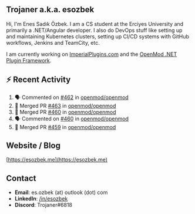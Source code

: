 ##  Trojaner a.k.a. esozbek
Hi, I'm Enes Sadık Özbek. I am a CS student at the Erciyes University and primarily a .NET/Angular developer. I also do DevOps stuff like setting up and maintaining Kubernetes clusters, setting up CI/CD systems with GitHub workflows, Jenkins and TeamCity, etc.

I am currently working on [ImperialPlugins.com](https://imperialplugins.com) and the [OpenMod .NET Plugin Framework](https://github.com/openmod/openmod). 

## :zap: Recent Activity

<!--START_SECTION:activity-->
1. 🗣 Commented on [#462](https://github.com/openmod/openmod/issues/462) in [openmod/openmod](https://github.com/openmod/openmod)
2. 🎉 Merged PR [#463](https://github.com/openmod/openmod/pull/463) in [openmod/openmod](https://github.com/openmod/openmod)
3. 🎉 Merged PR [#460](https://github.com/openmod/openmod/pull/460) in [openmod/openmod](https://github.com/openmod/openmod)
4. 🗣 Commented on [#460](https://github.com/openmod/openmod/issues/460) in [openmod/openmod](https://github.com/openmod/openmod)
5. 🎉 Merged PR [#459](https://github.com/openmod/openmod/pull/459) in [openmod/openmod](https://github.com/openmod/openmod)
<!--END_SECTION:activity-->

## Website / Blog
[https://esozbek.me](https://esozbek.me)

## Contact
- **Email**: es.ozbek (at) outlook (dot) com
- **LinkedIn**: [/in/esozbek](https://linkedin.com/in/esozbek)
- **Discord**: Trojaner#6818

